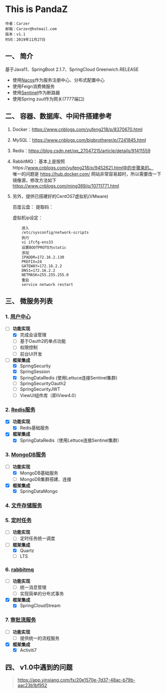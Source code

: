 # This is PandaZ

    作者：Carzer
    邮箱：Carzer@hotmail.com
    版本：v1.1
    时间：2019年11月27日

## 一、 简介

基于Java11、SpringBoot 2.1.7、SpringCloud Greenwich.RELEASE

- 使用[Nacos](https://github.com/alibaba/nacos/releases)作为服务注册中心、分布式配置中心
- 使用Feign消费微服务
- 使用[Sentinel](https://github.com/alibaba/Sentinel/releases)作为断路器
- 使用Spring zuul作为网关(7777端口)

## 二、 容器、数据库、中间件搭建参考

1. Docker：https://www.cnblogs.com/yufeng218/p/8370670.html

2. MySQL：https://www.cnblogs.com/bigbrotherer/p/7241845.html

3. Redis：https://blog.csdn.net/qq_27047215/article/details/91411559

4. RabbitMQ：
   基本上是按照https://www.cnblogs.com/yufeng218/p/9452621.html中的步骤来的。  
   唯一的问题是 https://hub.docker.com/ 网站非常容易超时，所以需要改一下镜像源，修改方法如下  
   https://www.cnblogs.com/ming369/p/10711771.html

5. 另外，提供已搭建好的CentOS7虚拟机(VMware)

    百度云盘：
    提取码：
    
   虚拟机ip设定：
    ```
        进入
        /etc/sysconfig/network-scripts
        执行
        vi ifcfg-ens33
        设置BOOTPROTO为static
        添加
        IPADDR=172.16.2.130
        PREFIX=24
        GATEWAY=172.16.2.2
        DNS1=172.16.2.2
        NETMASK=255.255.255.0
        重启
        service network restart
    ```

## 三、 微服务列表

### 1. [用户中心](http://localhost:9007)
- [ ] **功能实现**
    - [x] 完成会话管理
    - [ ] 基于Oauth2的单点功能
    - [ ] 权限控制
    - [ ] 前台UI开发
    
- [ ] **框架集成**
    - [x] SpringSecurity
    - [x] SpringSession
    - [x] SpringDataRedis (使用Lettuce连接Sentinel集群)
    - [ ] SpringSecurityOauth2 
    - [ ] SpringSecurityJWT
    - [ ] ViewUI组件库（即iView4.0）
    
### 2. [Redis服务](http://localhost:9001)
- [x] **功能实现**
    - [x] Redis基础服务
- [x] **框架集成**
    - [x] SpringDataRedis（使用Lettuce连接Sentinel集群）
### 3. [MongoDB服务](http://localhost:9002)
- [ ] **功能实现**
    - [x] MongoDB基础服务
    - [ ] MongoDB集群搭建、连接
- [x] **框架集成**
    - [x] SpringDataMongo
### 4. [文件存储服务](http://localhost:9005)
    
### 5. [定时任务](http://localhost:9003)
- [ ] **功能实现**
    - [ ] 定时任务统一调度
- [ ] **框架集成**
    - [x] Quartz
    - [ ] LTS
### 6. [rabbitmq](http://localhost:9004)
- [ ] **功能实现**
    - [ ] 统一消息管理
    - [ ] 实现简单的分布式事务
- [x] **框架集成**
    - [x] SpringCloudStream
### 7. [审批流服务](http://localhost:9006)
- [ ] **功能实现**
    - [ ] 提供统一的流程服务
- [x] **框架集成**
    - [x] Activiti7

## 四、 v1.0中遇到的问题

> https://app.yinxiang.com/fx/20e1570e-7d37-48ac-b79b-aac23b1bf952